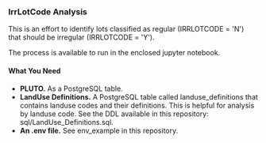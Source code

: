 <h3>IrrLotCode Analysis</h3>

<p>This is an effort to identify lots classified as regular (IRRLOTCODE = 'N')
that should be irregular (IRRLOTCODE = 'Y').</p>

<p>The process is available to run in the enclosed jupyter notebook.</p>

<h4>What You Need</h4>

<ul>
<li><strong>PLUTO.</strong> As a PostgreSQL table.</li>
<li><strong>LandUse Definitions.</strong> A PostgreSQL table called landuse_definitions that contains landuse codes and their definitions. This is helpful for analysis by landuse code.
See the DDL available in this repository: sql/LandUse_Definitions.sql.</li>
<li><strong>An .env file.</strong> See env_example in this repository.</li>
</ul>
